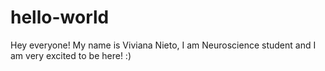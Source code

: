 # hello-world
Hey everyone! My name is Viviana Nieto, I am Neuroscience student and I am very excited to be here! :)
